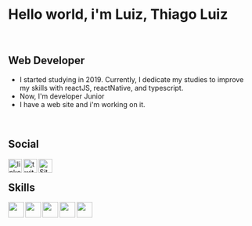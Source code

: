<h1 align="left"> Hello world, i'm Luiz, Thiago Luiz </h1>
<br />

<h2> Web Developer </h2>

   - I started studying in 2019. Currently, I dedicate my studies to improve my skills with reactJS, reactNative, and typescript.
   - Now, I'm developer Junior
   - I have a web site and i'm working on it.

   

<br />

<h2> Social </h2>
   <a href="https://www.linkedin.com/in/thiago-luiz-0984191a7" target="blank"><img align="left" alt="linkedIn-Thiago" width="28px" height="28px" src="https://simpleicons.org/icons/linkedin.svg"/>
   </a>
   <a href="https://twitter.com/RpThiagoluiz" target="blank"><img align="left" alt="twitter-Thiago" width="28px" height="28px" src="https://simpleicons.org/icons/twitter.svg"/>
   </a>
   <a href="https://devthiagoluiz.com.br/" target="blank"><img align="left" alt="Site-Thiago" width="28px" height="28px" src="https://simpleicons.org/icons/googlechrome.svg"/>
   </a>
<br />


<h2> Skills </h2>

<img align="left" width="32px" height="32px" src="https://simpleicons.org/icons/html5.svg" />
<img align="left" width="32px" height="32px" src="https://simpleicons.org/icons/javascript.svg" />
<img align="left" width="32px" height="32px" src="https://simpleicons.org/icons/css3.svg" />
<img align="left" width="32px" height="32px" src="https://simpleicons.org/icons/styled-components.svg" />
<img align="left" width="32px" height="32px" src="https://simpleicons.org/icons/react.svg" />

